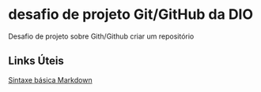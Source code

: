 # desafio de projeto Git/GitHub da DIO
Desafio de projeto sobre Gith/Github criar um repositório

## Links Úteis
[Sintaxe básica Markdown](https://www.markdownguide.org/getting-started/)
